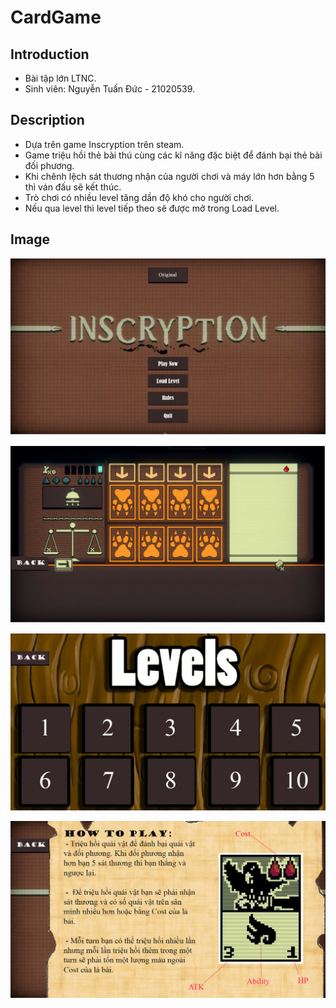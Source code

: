 # CardGame
## Introduction
  - Bài tập lớn LTNC.
  - Sinh viên: Nguyễn Tuấn Đức - 21020539.

## Description
  - Dựa trên game Inscryption trên steam.
  - Game triệu hồi thẻ bài thú cùng các kĩ năng đặc biệt để đánh bại thẻ bài đối phương.
  - Khi chênh lệch sát thương nhận của người chơi và máy lớn hơn bằng 5 thì ván đấu sẽ kết thúc.
  - Trò chơi có nhiều level tăng dần độ khó cho người chơi.
  - Nếu qua level thì level tiếp theo sẽ được mở trong Load Level.

## Image
![](res/gfx/IGmenu.jpg)

![](res/gfx/IGmap.jpg)

![](res/gfx/IGlevelSelect.jpg)

![](res/gfx/IGinstruction.jpg)
